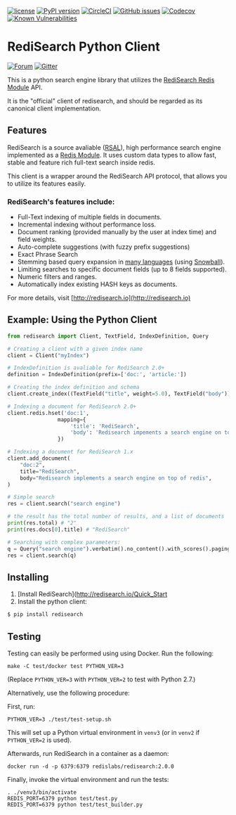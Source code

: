 [![license](https://img.shields.io/github/license/RediSearch/redisearch-py.svg)](https://github.com/RediSearch/redisearch-py/blob/master/LICENSE)
[![PyPI version](https://badge.fury.io/py/redisearch.svg)](https://badge.fury.io/py/redisearch)
[![CircleCI](https://circleci.com/gh/RediSearch/redisearch-py/tree/master.svg?style=svg)](https://circleci.com/gh/RediSearch/redisearch-py/tree/master)
[![GitHub issues](https://img.shields.io/github/release/RediSearch/redisearch-py.svg)](https://github.com/RediSearch/redisearch-py/releases/latest)
[![Codecov](https://codecov.io/gh/RediSearch/redisearch-py/branch/master/graph/badge.svg)](https://codecov.io/gh/RediSearch/redisearch-py)
[![Known Vulnerabilities](https://snyk.io/test/github/RediSearch/redisearch-py/badge.svg?targetFile=requirements.txt)](https://snyk.io/test/github/RediSearch/redisearch-py?targetFile=requirements.txt)

# RediSearch Python Client
[![Forum](https://img.shields.io/badge/Forum-RediSearch-blue)](https://forum.redislabs.com/c/modules/redisearch/)
[![Gitter](https://badges.gitter.im/RedisLabs/RediSearch.svg)](https://gitter.im/RedisLabs/RediSearch?utm_source=badge&utm_medium=badge&utm_campaign=pr-badge)

This is a python search engine library that utilizes the [RediSearch Redis Module](http://redisearch.io) API.

It is the "official" client of redisearch, and should be regarded as its canonical client implementation.

## Features

RediSearch is a source avaliable ([RSAL](https://raw.githubusercontent.com/RediSearch/RediSearch/master/LICENSE)), high performance search engine implemented as a [Redis Module](https://redis.io/topics/modules-intro). 
It uses custom data types to allow fast, stable and feature rich full-text search inside redis.

This client is a wrapper around the RediSearch API protocol, that allows you to utilize its features easily. 

### RediSearch's features include:

* Full-Text indexing of multiple fields in documents.
* Incremental indexing without performance loss.
* Document ranking (provided manually by the user at index time) and field weights.
* Auto-complete suggestions (with fuzzy prefix suggestions)
* Exact Phrase Search
* Stemming based query expansion in [many languages](http://redisearch.io/Stemming/) (using [Snowball](http://snowballstem.org/)).
* Limiting searches to specific document fields (up to 8 fields supported).
* Numeric filters and ranges.
* Automatically index existing HASH keys as documents.

For more details, visit [http://redisearch.io](http://redisearch.io)

## Example: Using the Python Client

```py
from redisearch import Client, TextField, IndexDefinition, Query

# Creating a client with a given index name
client = Client("myIndex")

# IndexDefinition is avaliable for RediSearch 2.0+
definition = IndexDefinition(prefix=['doc:', 'article:'])

# Creating the index definition and schema
client.create_index((TextField("title", weight=5.0), TextField("body")), definition=definition)

# Indexing a document for RediSearch 2.0+
client.redis.hset('doc:1',
                mapping={
                    'title': 'RediSearch',
                    'body': 'Redisearch impements a search engine on top of redis'
                })

# Indexing a document for RediSearch 1.x
client.add_document(
    "doc:2",
    title="RediSearch",
    body="Redisearch implements a search engine on top of redis",
)

# Simple search
res = client.search("search engine")

# the result has the total number of results, and a list of documents
print(res.total) # "2"
print(res.docs[0].title) # "RediSearch"

# Searching with complex parameters:
q = Query("search engine").verbatim().no_content().with_scores().paging(0, 5)
res = client.search(q)
```

## Installing

1. [Install RediSearch](http://redisearch.io/Quick_Start
2. Install the python client:

```sh
$ pip install redisearch
```

## Testing

Testing can easily be performed using using Docker.
Run the following:

```
make -C test/docker test PYTHON_VER=3
```

(Replace `PYTHON_VER=3` with `PYTHON_VER=2` to test with Python 2.7.)

Alternatively, use the following procedure:

First, run:

```
PYTHON_VER=3 ./test/test-setup.sh
```

This will set up a Python virtual environment in `venv3` (or in `venv2` if `PYTHON_VER=2` is used).

Afterwards, run RediSearch in a container as a daemon:

```
docker run -d -p 6379:6379 redislabs/redisearch:2.0.0
```

Finally, invoke the virtual environment and run the tests:

```
. ./venv3/bin/activate
REDIS_PORT=6379 python test/test.py 
REDIS_PORT=6379 python test/test_builder.py
```
